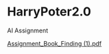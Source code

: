 # HarryPoter2.0
AI Assignment 

[Assignment_Book_Finding (1).pdf](https://github.com/AizatvafinTIm/HarryPoter2.0/files/8311900/Assignment_Book_Finding.1.pdf)
